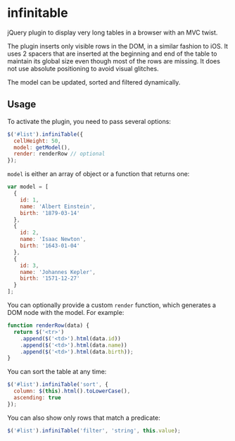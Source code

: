 infinitable
===========

jQuery plugin to display very long tables in a browser with an MVC twist.

The plugin inserts only visible rows in the DOM, in a similar fashion to iOS.
It uses 2 spacers that are inserted at the beginning and end of the table to maintain
its global size even though most of the rows are missing. It does not use absolute
positioning to avoid visual glitches.

The model can be updated, sorted and filtered dynamically.

Usage
-----

To activate the plugin, you need to pass several options:

```javascript
$('#list').infiniTable({
  cellHeight: 50,
  model: getModel(),
  render: renderRow // optional
});
```

`model` is either an array of object or a function that returns one:

```javascript
var model = [
  {
    id: 1,
    name: 'Albert Einstein',
    birth: '1879-03-14'
  },
  {
    id: 2,
    name: 'Isaac Newton',
    birth: '1643-01-04'
  },
  {
    id: 3,
    name: 'Johannes Kepler',
    birth: '1571-12-27'
  }
];
```

You can optionally provide a custom `render` function, which generates a DOM node with the model. For example:

```javascript
function renderRow(data) {
  return $('<tr>')
    .append($('<td>').html(data.id))
    .append($('<td>').html(data.name))
    .append($('<td>').html(data.birth));
}
```

You can sort the table at any time:

```javascript
$('#list').infiniTable('sort', {
  column: $(this).html().toLowerCase(),
  ascending: true
});
```

You can also show only rows that match a predicate:

```javascript
$('#list').infiniTable('filter', 'string', this.value);
```
